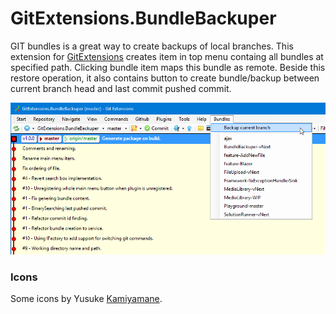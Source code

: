 # GitExtensions.BundleBackuper
GIT bundles is a great way to create backups of local branches. This extension for [GitExtensions](https://github.com/gitextensions/gitextensions) creates item in top menu containg all bundles at specified path. Clicking bundle item maps this bundle as remote. Beside this restore operation, it also contains button to create bundle/backup between current branch head and last commit pushed commit.

![Preview](/assets/screenshot.png)

### Icons

Some icons by Yusuke [Kamiyamane](http://p.yusukekamiyamane.com).